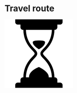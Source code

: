 # Travel route
![alt text](https://github.com/sooraj-sudhakar/Travel_route/blob/master/workproj.png)
